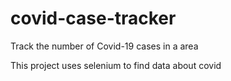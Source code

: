 # covid-case-tracker
Track the number of Covid-19 cases in a area

This project uses selenium to find data about covid
